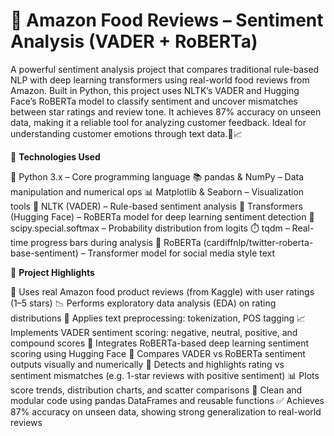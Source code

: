 # 💬 **Amazon Food Reviews – Sentiment Analysis (VADER + RoBERTa)**
A powerful sentiment analysis project that compares traditional rule-based NLP with deep learning transformers using real-world food reviews from Amazon. Built in Python, this project uses NLTK’s VADER and Hugging Face’s RoBERTa model to classify sentiment and uncover mismatches between star ratings and review tone. It achieves 87% accuracy on unseen data, making it a reliable tool for analyzing customer feedback. Ideal for understanding customer emotions through text data.🍕📈

  🚀 **Technologies Used**
  
🐍 Python 3.x – Core programming language
📚 pandas & NumPy – Data manipulation and numerical ops
📊 Matplotlib & Seaborn – Visualization tools
🧠 NLTK (VADER) – Rule-based sentiment analysis
🤗 Transformers (Hugging Face) – RoBERTa model for deep learning sentiment detection
🔡 scipy.special.softmax – Probability distribution from logits
⏱️ tqdm – Real-time progress bars during analysis
🧠 RoBERTa (cardiffnlp/twitter-roberta-base-sentiment) – Transformer model for social media style text

📌 **Project Highlights**

🧾 Uses real Amazon food product reviews (from Kaggle) with user ratings (1–5 stars)
📉 Performs exploratory data analysis (EDA) on rating distributions
🧹 Applies text preprocessing: tokenization, POS tagging
📈 Implements VADER sentiment scoring: negative, neutral, positive, and compound scores
🤖 Integrates RoBERTa-based deep learning sentiment scoring using Hugging Face
🔄 Compares VADER vs RoBERTa sentiment outputs visually and numerically
🚨 Detects and highlights rating vs sentiment mismatches (e.g. 1-star reviews with positive sentiment)
📊 Plots score trends, distribution charts, and scatter comparisons
📂 Clean and modular code using pandas DataFrames and reusable functions
✅ Achieves 87% accuracy on unseen data, showing strong generalization to real-world reviews


